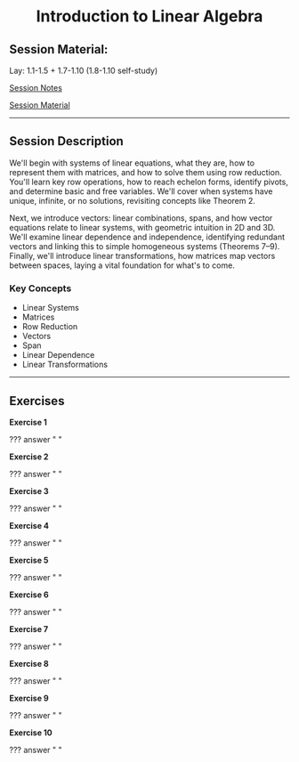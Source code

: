 <h1 align="center">Introduction to Linear Algebra</h1>

## Session Material:
Lay: 1.1-1.5  + 1.7-1.10 (1.8-1.10 self-study)  


[Session Notes]()

[Session Material](https://viaucdk-my.sharepoint.com/:f:/g/personal/rib_viauc_dk/EiMKdymBUehBpz9ft6ta4NABEVbrfJnmhYTNyJLH83PH9w?e=iY0JyU)

---

## Session Description

We'll begin with systems of linear equations, what they are, how to represent them with matrices, and how to solve them using row reduction. You'll learn key row operations, how to reach echelon forms, identify pivots, and determine basic and free variables. We'll cover when systems have unique, infinite, or no solutions, revisiting concepts like Theorem 2.

Next, we introduce vectors: linear combinations, spans, and how vector equations relate to linear systems, with geometric intuition in 2D and 3D. We'll examine linear dependence and independence, identifying redundant vectors and linking this to simple homogeneous systems (Theorems 7–9). Finally, we'll introduce linear transformations, how matrices map vectors between spaces, laying a vital foundation for what's to come.

### Key Concepts

 - Linear Systems
 - Matrices
 - Row Reduction
 - Vectors
 - Span
 - Linear Dependence
 - Linear Transformations
---

## Exercises

**Exercise 1**

??? answer "&nbsp;"

**Exercise 2**

??? answer "&nbsp;"

**Exercise 3**

??? answer "&nbsp;"

**Exercise 4**

??? answer "&nbsp;"

**Exercise 5**

??? answer "&nbsp;"

**Exercise 6**

??? answer "&nbsp;"

**Exercise 7**

??? answer "&nbsp;"

**Exercise 8**

??? answer "&nbsp;"

**Exercise 9**

??? answer "&nbsp;"

**Exercise 10**

??? answer "&nbsp;"
